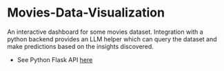 # Movies-Data-Visualization
An interactive dashboard for some movies dataset. Integration with a python backend provides an LLM helper which can query the dataset and make predictions based on the insights discovered.

- See Python Flask API [here](https://github.com/joshoti/Movies-Data-Analysis)
